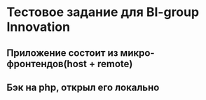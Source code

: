 # Тестовое задание для BI-group Innovation
## Приложение состоит из микро-фронтендов(host + remote)
## Бэк на php, открыл его локально
